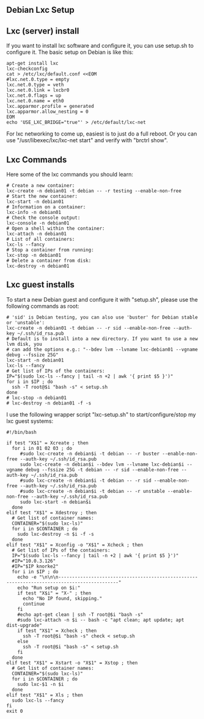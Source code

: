 Debian Lxc Setup
----------------


Lxc (server) install
--------------------

If you want to install lxc software and configure it, you can
use setup.sh to configure it. The basic setup on Debian is like this:

```shell
apt-get install lxc
lxc-checkconfig
cat > /etc/lxc/default.conf <<EOM
#lxc.net.0.type = empty
lxc.net.0.type = veth
lxc.net.0.link = lxcbr0
lxc.net.0.flags = up
lxc.net.0.name = eth0
lxc.apparmor.profile = generated
lxc.apparmor.allow_nesting = 0
EOM
echo 'USE_LXC_BRIDGE="true"' > /etc/default/lxc-net
```

For lxc networking to come up, easiest is to just do a full reboot.
Or you can use "/usr/libexec/lxc/lxc-net start" and verify with
"brctrl show".


Lxc Commands
------------

Here some of the lxc commands you should learn:

```shell
# Create a new container:
lxc-create -n debian01 -t debian -- -r testing --enable-non-free
# Start the new container:
lxc-start -n debian01
# Information on a container:
lxc-info -n debian01
# Check the console output:
lxc-console -n debian01
# Open a shell within the container:
lxc-attach -n debian01
# List of all containers:
lxc-ls --fancy
# Stop a container from running:
lxc-stop -n debian01
# Delete a container from disk:
lxc-destroy -n debian01
```


Lxc guest installs
------------------

To start a new Debian guest and configure it with "setup.sh", please use the
following commands as root:

```shell
# 'sid' is Debian testing, you can also use 'buster' for Debian stable or 'unstable':
lxc-create -n debian01 -t debian -- -r sid --enable-non-free --auth-key ~/.ssh/id_rsa.pub
# Default is to install into a new directory. If you want to use a new lvm disk, you
# can add the options e.g.: "--bdev lvm --lvname lxc-debian01 --vgname debvg --fssize 25G"
lxc-start -n debian01
lxc-ls --fancy
# Get list of IPs of the containers:
IP="$(sudo lxc-ls --fancy | tail -n +2 | awk '{ print $5 }')"
for i in $IP ; do
  ssh -T root@$i "bash -s" < setup.sh
done
# lxc-stop -n debian01
# lxc-destroy -n debian01 -f -s
```

I use the following wrapper script "lxc-setup.sh" to start/configure/stop my lxc
guest systems:

```shell
#!/bin/bash

if test "X$1" = Xcreate ; then
  for i in 01 02 03 ; do
     #sudo lxc-create -n debian$i -t debian -- -r buster --enable-non-free --auth-key ~/.ssh/id_rsa.pub
     sudo lxc-create -n debian$i --bdev lvm --lvname lxc-debian$i --vgname debvg --fssize 25G -t debian -- -r sid --enable-non-free --auth-key ~/.ssh/id_rsa.pub
     #sudo lxc-create -n debian$i -t debian -- -r sid --enable-non-free --auth-key ~/.ssh/id_rsa.pub
     #sudo lxc-create -n debian$i -t debian -- -r unstable --enable-non-free --auth-key ~/.ssh/id_rsa.pub
     sudo lxc-start -n debian$i
  done
elif test "X$1" = Xdestroy ; then
  # Get list of container names:
  CONTAINER="$(sudo lxc-ls)"
  for i in $CONTAINER ; do
    sudo lxc-destroy -n $i -f -s
  done
elif test "X$1" = Xconfig -o "X$1" = Xcheck ; then
  # Get list of IPs of the containers:
  IP="$(sudo lxc-ls --fancy | tail -n +2 | awk '{ print $5 }')"
  #IP="10.0.3.126"
  #IP="$IP knorke2"
  for i in $IP ; do
    echo -e "\n\n\n--------------------------------------------------------------------------------------------"
    echo "Run setup on $i:"
    if test "X$i" = "X-" ; then
      echo "No IP found, skipping."
      continue
    fi
    #echo apt-get clean | ssh -T root@$i "bash -s"
    #sudo lxc-attach -n $i -- bash -c "apt clean; apt update; apt dist-upgrade"
    if test "X$1" = Xcheck ; then
      ssh -T root@$i "bash -s" check < setup.sh
    else
      ssh -T root@$i "bash -s" < setup.sh
    fi
  done
elif test "X$1" = Xstart -o "X$1" = Xstop ; then
  # Get list of container names:
  CONTAINER="$(sudo lxc-ls)"
  for i in $CONTAINER ; do
    sudo lxc-$1 -n $i
  done
elif test "X$1" = Xls ; then
  sudo lxc-ls --fancy
fi
exit 0
```

